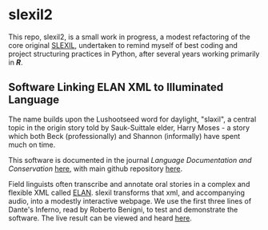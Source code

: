 # slexil2

This repo, slexil2, is a small work in progress, a modest refactoring
of the core original
[SLEXIL](https://github.com/davidjamesbeck/slexil), undertaken to
remind myself of best coding and project structuring practices in
Python, after several years working primarily in <b><i>R</i></b>.


## Software Linking ELAN XML to Illuminated Language ##

The name builds upon the Lushootseed word for daylight, "sləxil", a
central topic in the origin story told by Sauk-Suittale elder, Harry
Moses - a story which both Beck (professionally) and Shannon
(informally) have spent much on time.

This software is documented in the journal *Language Documentation and Conservation*
[here](https://scholarspace.manoa.hawaii.edu/bitstream/10125/24948/beck_shannon.pdf),
with main github repository
[here](https://github.com/davidjamesbeck/slexil).

Field linguists often transcribe and annotate  oral stories in a complex and
flexible XML called
[ELAN](https://en.wikipedia.org/wiki/ELAN_software).  slexil
transforms that xml, and accompanying audio, into a modestly
interactive webpage.  We use the first three lines of Dante's Inferno,
read by Roberto Benigni, to test and demonstrate the software.  The
live result can be viewed and heard
[here](https://pshannon.net/inferno/).






